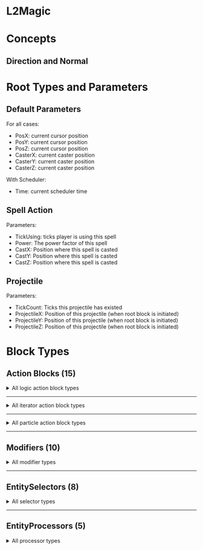 # L2Magic

# Concepts

## Direction and Normal

# Root Types and Parameters

## Default Parameters
For all cases:
- PosX: current cursor position
- PosY: current cursor position
- PosZ: current cursor position
- CasterX: current caster position
- CasterY: current caster position
- CasterZ: current caster position

With Scheduler:
- Time: current scheduler time

## Spell Action
Parameters:
- TickUsing: ticks player is using this spell
- Power: The power factor of this spell
- CastX: Position where this spell is casted
- CastY: Position where this spell is casted
- CastZ: Position where this spell is casted

## Projectile 
Parameters:
- TickCount: Ticks this projectile has existed
- ProjectileX: Position of this projectile (when root block is initiated)
- ProjectileY: Position of this projectile (when root block is initiated)
- ProjectileZ: Position of this projectile (when root block is initiated)

# Block Types

## Action Blocks (15)

<details>
<summary>All logic action block types</summary>

### if

Executes either one of the 2 action blocks based on a condition

- param `predicate` (bool expression): condition
- param `action` (action block, default empty): action block to execute when predicate results in true
- param `fallback` (action block, default empty): action block to execute when predicate results in false

### list

Executes multiple action blocks at the same time, with the same context

- param `children` (list of action blocks): action blocks to execute

### delay

Delays execution of an action block

- param `tick` (int expression): tick to delay
- param `child` (action block): action block to be executed later

### move

Move the position and orientation of execution context

- param `modifiers` (list of modifier): a list of modifiers to move
- param `child` (action block): subsequent action block using new position and orientation

### processor

Selects entity using entity selectors, and process them using entity processors

- param `selector` (entity selector): selector to determine a list of entities to process
- param `processors` (list of entity processor): a list of processors to run over for the entities selected
- param `target` (enum):
  - `ENEMY`: all entities that are not allied with spell caster
  - `ENEMY_NO_FAMILY` all entities that are not allied with spell caster, except the ones that are the same type and
    don't hate spell caster
  - `ALLY`: all entities that are allied with spell caster
  - `ALLY_OR_FAMILY` all entities that are allied with spell caster, or the ones that are the same type and don't hate
    spell caster

Note:

- Using `ENEMY_NO_FAMILY` can help to prevent friendly fire without needing to setup team system
- Using `ALLY_OR_FAMILY` can help to give positive effects to other players without needing to setup team system

</details>

<hr>

<details>
<summary>All iterator action block types</summary>

All iterators have an optional param called `index`. It for specifying the name of iterating index as variable.
It starts from 0, and ends at `step-1`. You can use it to do calculation for subsequent blocks.

### iterate
Execute an action block for multiple times
- param `step` (int expression): step to iterate
- param `child` (action block): action block to execute repeatedly
- param `index` (optional string): variable name for index. If you don't need index as variable, just don't add this to the block to improve efficiency.

Note that most iterators are actually simplification of an `iterate` block with another commonly used block. 

### iterate_delayed
Execute an action block for multiple times, with delays between them.
- param `step` (int expression): step to iterate
- param `delay` (int expression): delay in ticks between steps
- param `child` (action block): action block to execute repeatedly
- param `index` (optional string): variable name for index. If you don't need index as variable, just don't add this to the block to improve efficiency.

Note that first step (`index` = 0) will be executed immediately.

### iterate_linear
Execute an action block for multuple times over a sequence of points on a straight line
- param `step` (int expression): step to iterate
- param `child` (action block): action block to execute repeatedly
- param `index` (optional string): variable name for index. If you don't need index as variable, just don't add this to the block to improve efficiency.

Other optional parameters:
- param `aloneDir` (double expression, default 0): step size along `dir`
- param `offset` (static vector, default (0,0,0)): alternative direction to move toward
- param `aloneOffset` (double expression, default 0): step size along alternative direction
- param `startFromOrigin` (static bool, default true): whether to start from `pos` or `pos+dir*alongDir+offset*alongOffset`.
Note that in either case, `index` will start from 0.

### iterate_arc
Execute an action block for multuple times over a sequence of points on an arc
- param `count` (int expression): total number of times to iterate
- param `child` (action block): action block to execute repeatedly
- param `index` (optional string): variable name for index. If you don't need index as variable, just don't add this to the block to improve efficiency.
- param `radius` (float expression): radius of the arc
- param `minAngle` (float expression, default -180): starting angle in degree
- param `maxAngle` (float expression, default 180): ending angle in degree
- param `maxInclusive` (static bool, default false):
  - If true, `index = 0` will be at `minAngle`, and `index = count - 1` will be at `maxAngle`
  - If false, `index = 0` will be at `minAngle`, and `index = count - 1` will ba 1 step away from `maxAngle`

If angle between `minAngle` and `maxAngle` is 360 degree, using `maxInclusive = false` yields uniform distribution over a circle.
However, if the angle in between is smaller, it's recommended to set `maxInclusive` to true.

Note that if you set `maxInclusive = true` while having `count = 1`, game will crash

### random_pos_fan
Select several random points on a fan with specified angle range and radius range. The chance of selecting at any point is the same regardless of the distance to origin.

Can also be used to select points on a ring (maxAngle-minAngle=360), on a pie (minRadius = 0), or on a circle (intersection of previous 2 special cases).

- param `count` (int expression): total number of times to iterate
- param `child` (action block): action block to execute repeatedly
- param `index` (optional string): variable name for index. If you don't need index as variable, just don't add this to the block to improve efficiency.
- param `minRadiuss` (float expression): minimum radius to select a point
- param `maxRadiuss` (float expression): maximum radius to select a point
- param `minAngle` (float expression, default -180): starting angle in degree
- param `maxAngle` (float expression, default 180): ending angle in degree

Extra variables: Normally iterators gives one variable defined by `index`, but this block gives 2 extra variables if you hve `index` defined:
- `<index>_radius`: the actual radius selected
- `<index>_angle`: the actual angle selected
If you use `index="i"`, then `"i_radius"` and `"i_angle"` will also be added to variable list.

</details>
<hr>
<details>
<summary>All particle action block types</summary>

### particle
### block_particle
### item_particle
### dust_particle
### transition_particle

</details>

<hr>

## Modifiers (10)

<details>
<summary>All modifier types</summary>

### forward
Move `pos` in the direction of `dir` by `distance`
- param `distance` (float expression)


### rotate
Rotate `dir` with normal vector of `normal`
- param `degree` (float expression): degree to rotate for Y-Rot
- param `vertical` (float expression, default 0): degree to rotate for X-Rot (positive means closer to normal)

### offset
Move `pos` with absolute offset
- param `x` (float expression, default 0)
- param `y` (float expression, default 0)
- param `z` (float expression, default 0)

### direction
Set `dir` to an absolute value. Will be normalized if it's not unit vector
- param `x` (float expression, default 0)
- param `y` (float expression, default 0)
- param `z` (float expression, default 0)

### random_offset
Move `pos` with a random offset
- param `shape` (enum), specifies the shape of the random distribution.
- param `x` (float expression, default 0): scales x-axis of the random vector
- param `y` (float expression, default 0): scales y-axis of the random vector
- param `z` (float expression, default 0): scales z-axis of the random vector

Shapes:
- `RECT`: uniform distribution of a `[-1,1]^3` unit cube. Same as using `offset` with `rand(-x,x)`, `rand(-y,y)`, `rand(-z-z)`
- `SPHERE`: uniform distribution on surface of a unit sphere. 
- `GAUSSIAN`: uniform Gaussian distribution.

### set_normal
Set `normal` to an absolute value. Will be normalized if it's not unit vector
- param `x` (float expression, default 0)
- param `y` (float expression, default 0)
- param `z` (float expression, default 0)
- 
### direction_to_normal
Let `dir` = `normal`

### normal_to_direction
Let `normal` = `dir`

### move_to_caster
Set `pos` to current caster position

### align_with_caster
Set `dir` to current caster facing

</details>

<hr>

## EntitySelectors (8)
<details>
<summary>All selector types</summary>

### self
Selects the caster itself

### move
Moves the position and orientation of the selector using modifiers, then invoke subsequent selectors
- param `modifiers`: a list of modifiers to move
- param `child`: subsequent selectors using new position and orientation

### box
Selects with a single bounding box of shape `[-size/2, size/2]x[0, y]x[-size/2, size/2]`.
- param `size` (float expression): width of the box
- param `y` (float expression): height of the box
- param `center` (static bool, default false):
  - If true, use `pos` as the center of the box
  - If false, use `pos` as the center bottom of the box

### compound
Merges results of multiple selectors
- param `function` (enum): `UNION` for merging
- param `selectors`: a list of selectors to merge

### line
A series of box selectors in a line
- param `step` (int expression): number of steps to move forward
- param `size` (float expression): size of the bounding box, also the step size to move forward

Note that there will be `step+1` boxes, from `pos` to `pos+dir*size*step`

### arc
A series of box selectors in an arc
- param `step` (int expression): number of steps to divide the arc
- param `radius` (float expression): radius of the arc
- param `size` (float expression): size of the bounding box
- param `minAngle` (float expression, default -180): starting angle in degree
- param `maxAngle` (float expression, default 180): ending angle in degree

Note that there will be `step+1` boxes, from `minAngle` to `maxAngle`

### cylinder
Approximated Cylinder selector with 5 boxes, from bottom center of the cylinder
- param `r` (float expression): radius of the cylinder
- param `y` (float expression): height of the cylinder

### ball
Approximated Ball selector with 7 boxes, from center of the ball
- param `r` (float expression): radius of the ball

</details>

<hr>

## EntityProcessors (5)
<details>
<summary>All processor types</summary>

### damage
- param `damage_type`: damage type id, vanilla or modded
- param `damage` (float expression) damage to deal
- param `indirect` (static bool, default false) make the damage indirect
- param `positioned` (static bool, default true) supply damage origin. 
Vanilla use it to calculate shield blocking, default damange knockback, etc

### knockback
Knock back target, facing from damage position to target.
Triggers knockback events.
Exact effect affected by knockback resistance.
- param `knockback` (float expression), knockback strength
- param `angle` (float expression, default 0), angle to shift the knockback direction in Y-Rot
- param `tilt` (float expression, default 0), angle to shift the knockback direction in X-Rot

Note that y-axis component in knockback vector will be discarded. Use `push` if you want y-axis movement.

### push
Push target, facing depending on parameter. Unaffected by knockback resistance.
- param `speed` (float expression), push strength
- param `angle` (float expression, default 0), angle to shift the push direction in Y-Rot
- param `tilt` (float expression, default 0), angle to shift the push direction in X-Rot
- param `vector`: enum that determines push direction:
  - `UNIFORM`: push direction aligns with `dir`
  - `TO_CENTER`: push direction is a factor from `pos` to entity center
  - `TO_BOTTOM`: push direction is a factor from `pos` to entity position

### effect
- param `effect`: mob effect ID
- param `duration` (int expression): duration of effect in ticks
- param `amplifier` (int expression, default 0): level of effect, Lv.I is 0
- param `ambient` (static bool, default false): if the effect is ambient (constantly refreshed)
- param `visible` (static bool, default true): if the effect shows effect particles

### property
- param `duration` (int expression)
- param `property`: enum that determines which property to set
  - `IGNITE` set entity to be ignited for x ticks
  - `FREEZE` set entity to be frozen for x ticks already 
(note that entity unfroze at double rate, so it's x/2 ticks to continue freezing)


</details>